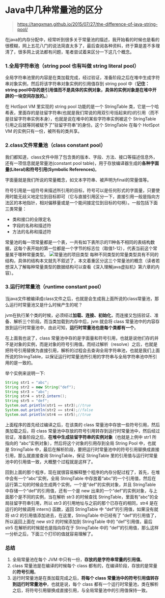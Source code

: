 # Java中几种常量池的区分

> https://tangxman.github.io/2015/07/27/the-difference-of-java-string-pool/

在java的内存分配中，经常听到很多关于常量池的描述，我开始看的时候也是看的很模糊，网上五花八门的说法简直太多了，最后查阅各种资料，终于算是差不多理清了，很多网上说法都有问题，笔者尝试着来区分一下这几个概念。

### 1.全局字符串池（string pool 也有叫做 string literal pool）

全局字符串池里的内容是在类加载完成，经过验证，准备阶段之后在堆中生成字符串对象实例，然后将该字符串对象实例的引用值存到 string pool 中（**记住：string pool中存的是引用值而不是具体的实例对象，具体的实例对象是在堆中开辟的一块空间存放的。**）

在 HotSpot VM 里实现的 string pool 功能的是一个 StringTable 类，它是一个哈希表，里面存的是驻留字符串(也就是我们常说的用双引号括起来的)的引用（而不是驻留字符串实例本身），也就是说在堆中的某些字符串实例被这个 StringTable 引用之后就等同被赋予了”驻留字符串”的身份。这个 StringTable 在每个 HotSpot VM 的实例只有一份，被所有的类共享。

### 2.class文件常量池（class constant pool）

我们都知道，class文件中除了包含类的版本、字段、方法、接口等描述信息外，还有一项信息就是常量池(constant pool table)，用于存放编译器生成的**各种字面量(Literal)和符号引用(Symbolic References)**。

字面量就是我们所说的常量概念，如文本字符串、被声明为final的常量值等。

符号引用是一组符号来描述所引用的目标，符号可以是任何形式的字面量，只要使用时能无歧义地定位到目标即可（它与直接引用区分一下，直接引用一般是指向方法区的本地指针，相对偏移量或是一个能间接定位到目标的句柄）。一般包括下面三类常量：

- 类和接口的全限定名
- 字段的名称和描述符
- 方法的名称和描述符

常量池的每一项常量都是一个表，一共有如下表所示的11种各不相同的表结构数据，这每个表开始的第一位都是一个字节的标志位（取值1-12），代表当前这个常量属于哪种常量类型。
![常量池的项目类型](https://static.oschina.net/uploads/space/2017/0415/142532_vfUh_3345762.png)
每种不同类型的常量类型具有不同的结构，具体的结构本文就先不叙述了，本文着重区分这三个常量池的概念（读者若想深入了解每种常量类型的数据结构可以查看《深入理解java虚拟机》第六章的内容）。

### 3.运行时常量池（runtime constant pool）

当java文件被编译成class文件之后，也就是会生成我上面所说的class常量池，那么运行时常量池又是什么时候产生的呢？

jvm在执行某个类的时候，必须经过**加载、连接、初始化**，而连接又包括验证、准备、解析三个阶段。而当类加载到内存中后，jvm 就会将 class 常量池中的内容存放到运行时常量池中，由此可知，**运行时常量池也是每个类都有一个**。

在上面我也说了，class 常量池中存的是字面量和符号引用，也就是说他们存的并不是对象的实例，而是对象的符号引用值。而经过解析（resolve）之后，也就是把符号引用替换为直接引用，解析的过程会去查询全局字符串池，也就是我们上面所说的StringTable，以保证运行时常量池所引用的字符串与全局字符串池中所引用的是一致的。

举个实例来说明一下:

```java
String str1 = "abc";
String str2 = new String("def");
String str3 = "abc";
String str4 = str2.intern();
String str5 = "def";
System.out.println(str1 == str3);//true
System.out.println(str2 == str4);//false
System.out.println(str4 == str5);//true
```

上面程序的首先经过编译之后，在该类的 class 常量池中存放一些符号引用，然后类加载之后，将 class 常量池中存放的符号引用转存到运行时常量池中，然后经过验证，准备阶段之后，**在堆中生成驻留字符串的实例对象**（也就是上例中 str1 所指向的 “abc”实例对象），然后将这个对象的引用存到全局 String Pool 中，也就是 StringTable 中，最后在解析阶段，要把运行时常量池中的符号引用替换成直接引用，那么就直接查询 StringTable，保证 StringTable 里的引用值与运行时常量池中的引用值一致，大概整个过程就是这样了。

回到上面的那个程序，现在就很容易解释整个程序的内存分配过程了，首先，在堆中会有一个“abc”实例，全局 StringTable 中存放着“abc”的一个引用值，然后在运行第二句的时候会生成两个实例，一个是“def”的实例对象，并且 StringTable 中存储一个“def”的引用值，还有一个是 new 出来的一个“def”的实例对象，与上面那个是不同的实例，当在解析 str3 的时候查找 StringTable，里面有“abc”的全局驻留字符串引用，所以 str3 的引用地址与之前的那个已存在的相同，str4 是在运行的时候调用 intern() 函数，返回 StringTable 中 “def”的引用值，如果没有就将 str2 的引用值添加进去，在这里，StringTable 中已经有了 “def”的引用值了，所以返回上面在 new str2 的时候添加到 StringTable 中的 “def”引用值，最后 str5 在解析的时候就也是指向存在于 StringTable 中的 “def”的引用值，那么这样一分析之后，下面三个打印的值就容易理解了。

### 总结

1. 全局常量池在每个 JVM 中只有一份，**存放的是字符串常量的引用值**。
2. class 常量池是在编译的时候每个 class 都有的，在编译阶段，存放的是常量的**符号引用**。
3. 运行时常量池是在类加载完成之后，**将每个 class 常量池中的符号引用值转存到运行时常量池中**，也就是说，每个 class 都有一个运行时常量池，类在解析之后，将符号引用替换成直接引用，与全局常量池中的引用值保持一致。